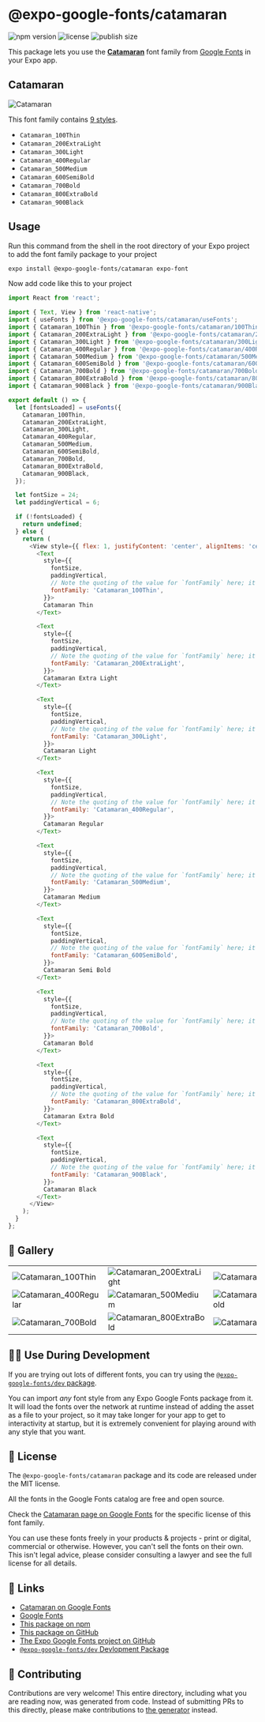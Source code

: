 # @expo-google-fonts/catamaran

![npm version](https://flat.badgen.net/npm/v/@expo-google-fonts/catamaran)
![license](https://flat.badgen.net/github/license/expo/google-fonts)
![publish size](https://flat.badgen.net/packagephobia/install/@expo-google-fonts/catamaran)

This package lets you use the [**Catamaran**](https://fonts.google.com/specimen/Catamaran) font family from [Google Fonts](https://fonts.google.com/) in your Expo app.

## Catamaran

![Catamaran](./font-family.png)

This font family contains [9 styles](#-gallery).

- `Catamaran_100Thin`
- `Catamaran_200ExtraLight`
- `Catamaran_300Light`
- `Catamaran_400Regular`
- `Catamaran_500Medium`
- `Catamaran_600SemiBold`
- `Catamaran_700Bold`
- `Catamaran_800ExtraBold`
- `Catamaran_900Black`

## Usage

Run this command from the shell in the root directory of your Expo project to add the font family package to your project
```sh
expo install @expo-google-fonts/catamaran expo-font
```

Now add code like this to your project
```js
import React from 'react';

import { Text, View } from 'react-native';
import { useFonts } from '@expo-google-fonts/catamaran/useFonts';
import { Catamaran_100Thin } from '@expo-google-fonts/catamaran/100Thin';
import { Catamaran_200ExtraLight } from '@expo-google-fonts/catamaran/200ExtraLight';
import { Catamaran_300Light } from '@expo-google-fonts/catamaran/300Light';
import { Catamaran_400Regular } from '@expo-google-fonts/catamaran/400Regular';
import { Catamaran_500Medium } from '@expo-google-fonts/catamaran/500Medium';
import { Catamaran_600SemiBold } from '@expo-google-fonts/catamaran/600SemiBold';
import { Catamaran_700Bold } from '@expo-google-fonts/catamaran/700Bold';
import { Catamaran_800ExtraBold } from '@expo-google-fonts/catamaran/800ExtraBold';
import { Catamaran_900Black } from '@expo-google-fonts/catamaran/900Black';

export default () => {
  let [fontsLoaded] = useFonts({
    Catamaran_100Thin,
    Catamaran_200ExtraLight,
    Catamaran_300Light,
    Catamaran_400Regular,
    Catamaran_500Medium,
    Catamaran_600SemiBold,
    Catamaran_700Bold,
    Catamaran_800ExtraBold,
    Catamaran_900Black,
  });

  let fontSize = 24;
  let paddingVertical = 6;

  if (!fontsLoaded) {
    return undefined;
  } else {
    return (
      <View style={{ flex: 1, justifyContent: 'center', alignItems: 'center' }}>
        <Text
          style={{
            fontSize,
            paddingVertical,
            // Note the quoting of the value for `fontFamily` here; it expects a string!
            fontFamily: 'Catamaran_100Thin',
          }}>
          Catamaran Thin
        </Text>

        <Text
          style={{
            fontSize,
            paddingVertical,
            // Note the quoting of the value for `fontFamily` here; it expects a string!
            fontFamily: 'Catamaran_200ExtraLight',
          }}>
          Catamaran Extra Light
        </Text>

        <Text
          style={{
            fontSize,
            paddingVertical,
            // Note the quoting of the value for `fontFamily` here; it expects a string!
            fontFamily: 'Catamaran_300Light',
          }}>
          Catamaran Light
        </Text>

        <Text
          style={{
            fontSize,
            paddingVertical,
            // Note the quoting of the value for `fontFamily` here; it expects a string!
            fontFamily: 'Catamaran_400Regular',
          }}>
          Catamaran Regular
        </Text>

        <Text
          style={{
            fontSize,
            paddingVertical,
            // Note the quoting of the value for `fontFamily` here; it expects a string!
            fontFamily: 'Catamaran_500Medium',
          }}>
          Catamaran Medium
        </Text>

        <Text
          style={{
            fontSize,
            paddingVertical,
            // Note the quoting of the value for `fontFamily` here; it expects a string!
            fontFamily: 'Catamaran_600SemiBold',
          }}>
          Catamaran Semi Bold
        </Text>

        <Text
          style={{
            fontSize,
            paddingVertical,
            // Note the quoting of the value for `fontFamily` here; it expects a string!
            fontFamily: 'Catamaran_700Bold',
          }}>
          Catamaran Bold
        </Text>

        <Text
          style={{
            fontSize,
            paddingVertical,
            // Note the quoting of the value for `fontFamily` here; it expects a string!
            fontFamily: 'Catamaran_800ExtraBold',
          }}>
          Catamaran Extra Bold
        </Text>

        <Text
          style={{
            fontSize,
            paddingVertical,
            // Note the quoting of the value for `fontFamily` here; it expects a string!
            fontFamily: 'Catamaran_900Black',
          }}>
          Catamaran Black
        </Text>
      </View>
    );
  }
};

```

## 🔡 Gallery


||||
|-|-|-|
|![Catamaran_100Thin](.//100Thin/Catamaran_100Thin.ttf.png)|![Catamaran_200ExtraLight](.//200ExtraLight/Catamaran_200ExtraLight.ttf.png)|![Catamaran_300Light](.//300Light/Catamaran_300Light.ttf.png)||
|![Catamaran_400Regular](.//400Regular/Catamaran_400Regular.ttf.png)|![Catamaran_500Medium](.//500Medium/Catamaran_500Medium.ttf.png)|![Catamaran_600SemiBold](.//600SemiBold/Catamaran_600SemiBold.ttf.png)||
|![Catamaran_700Bold](.//700Bold/Catamaran_700Bold.ttf.png)|![Catamaran_800ExtraBold](.//800ExtraBold/Catamaran_800ExtraBold.ttf.png)|![Catamaran_900Black](.//900Black/Catamaran_900Black.ttf.png)||


## 👩‍💻 Use During Development

If you are trying out lots of different fonts, you can try using the [`@expo-google-fonts/dev` package](https://github.com/expo/google-fonts/tree/master/font-packages/dev#readme).

You can import *any* font style from any Expo Google Fonts package from it. It will load the fonts
over the network at runtime instead of adding the asset as a file to your project, so it may take longer
for your app to get to interactivity at startup, but it is extremely convenient
for playing around with any style that you want.

## 📖 License

The `@expo-google-fonts/catamaran` package and its code are released under the MIT license.

All the fonts in the Google Fonts catalog are free and open source.

Check the [Catamaran page on Google Fonts](https://fonts.google.com/specimen/Catamaran) for the specific license of this font family.

You can use these fonts freely in your products & projects - print or digital, commercial or otherwise. However, you can't sell the fonts on their own. This isn't legal advice, please consider consulting a lawyer and see the full license for all details.

## 🔗 Links

- [Catamaran on Google Fonts](https://fonts.google.com/specimen/Catamaran)
- [Google Fonts](https://fonts.google.com/)
- [This package on npm](https://www.npmjs.com/package/@expo-google-fonts/catamaran)
- [This package on GitHub](https://github.com/expo/google-fonts/tree/master/font-packages/catamaran)
- [The Expo Google Fonts project on GitHub](https://github.com/expo/google-fonts)
- [`@expo-google-fonts/dev` Devlopment Package](https://github.com/expo/google-fonts/tree/master/font-packages/dev)

## 🤝 Contributing

Contributions are very welcome! This entire directory, including what you are reading now, was generated from code. Instead of submitting PRs to this directly, please make contributions to [the generator](https://github.com/expo/google-fonts/tree/master/packages/generator) instead.
